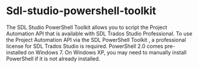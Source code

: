 # Sdl-studio-powershell-toolkit
The SDL Studio PowerShell Toolkit allows you to script the Project Automation API that is available with SDL Trados Studio Professional.  To use the Project Automation API via the SDL PowerShell Toolkit , a professional license for SDL Trados Studio is required. PowerShell 2.0 comes pre-installed on Windows 7. On Windows XP, you may need to manually install PowerShell if it is not already installed. 
